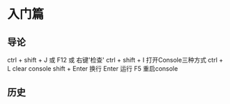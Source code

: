 # 入门篇

## 导论

ctrl + shift + J 或 F12 或 右键'检查' ctrl + shift + I 打开Console三种方式
ctrl + L         clear console
shift + Enter    换行
Enter            运行
F5               重启console

## 历史




